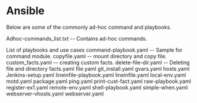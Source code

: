 # Ansible 
Below are some of the commonly ad-hoc command and playbooks.

Adhoc-commands_list.txt -- Contains ad-hoc commands.

List of playbooks and use cases
command-playbook.yaml -- Sample for command module.
copyfile.yaml -- mount directory and copy file.
custom_facts.yaml -- creating custom facts.
delete-file-dir.yaml -- Deleting file and directory 
facts.yaml
file.yaml
git_install.yaml
gvars.yaml
hosts.yaml
Jenkins-setup.yaml
lineinfile-playbook.yaml
lineinfile.yaml
local-env.yaml
motd.yaml
package.yaml
ping.yaml
print-cust-fact.yaml
raw-playbook.yaml
register-ex1.yaml
remote-env.yaml
shell-playbook.yaml
simple-when.yaml
webserver-vhosts.yaml
webserver.yaml
